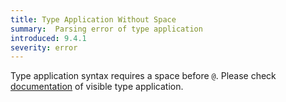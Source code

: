 ```yaml
---
title: Type Application Without Space
summary:  Parsing error of type application
introduced: 9.4.1
severity: error
---
```



Type application syntax requires a space before `@`. Please check [documentation](https://ghc.gitlab.haskell.org/ghc/doc/users_guide/exts/type_applications.html#visible-type-application) of visible type application.